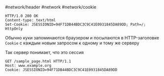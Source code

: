 #network/header #network #network/cookie

```http
HTTP/1.0 200 OK
Content-type: text/html
Set-Cookie: JSESSIONID=94F71DB44BDC3C9C41E0931845DA89DD; Path=/; HttpOnly
```

Обычно куки запоминаются браузером и посылаются в HTTP-заголовке `Cookie` с каждым новым запросом к одному и тому же серверу

Так сервер понимает, что это сессия

```http
GET /sample_page.html HTTP/1.1
Host: www.example.org
Cookie: JSESSIONID=94F71DB44BDC3C9C41E0931845DA89DD
```
